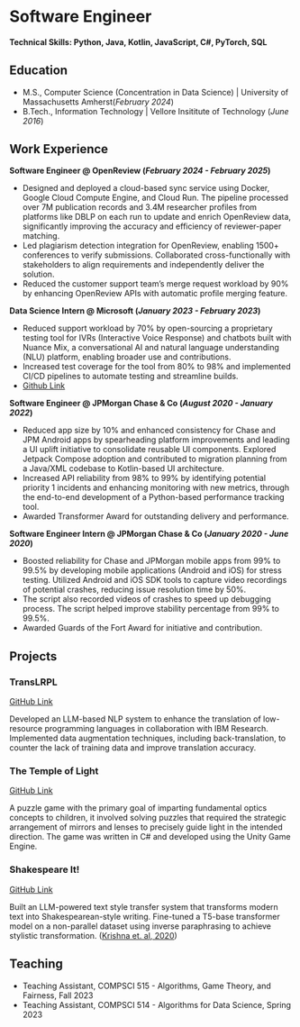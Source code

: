 # Software Engineer


#### Technical Skills: Python, Java, Kotlin, JavaScript, C#, PyTorch, SQL

## Education
- M.S., Computer Science (Concentration in Data Science) | University of Massachusetts Amherst(_February 2024_)	 			        		
- B.Tech., Information Technology | Vellore Insititute of Technology (_June 2016_)

## Work Experience
**Software Engineer @ OpenReview (_February 2024 - February 2025_)**
- Designed and deployed a cloud-based sync service using Docker, Google Cloud Compute Engine, and Cloud Run. The pipeline processed over 7M publication records and 3.4M researcher profiles from platforms like DBLP on each run to update and enrich OpenReview data, significantly improving the accuracy and efficiency of reviewer-paper matching.
- Led plagiarism detection integration for OpenReview, enabling 1500+ conferences to verify submissions. Collaborated cross-functionally with stakeholders to align requirements and independently deliver the solution.
- Reduced the customer support team’s merge request workload by 90% by enhancing OpenReview APIs with automatic profile merging feature.

**Data Science Intern @ Microsoft (_January 2023 - February 2023_)**
- Reduced support workload by 70% by open-sourcing a proprietary testing tool for IVRs (Interactive Voice Response)
and chatbots built with Nuance Mix, a conversational AI and natural language understanding (NLU) platform, enabling
broader use and contributions.
- Increased test coverage for the tool from 80% to 98% and implemented CI/CD pipelines to automate testing and
streamline builds.
- [Github Link](www.github.com/nuance-communications/mix-testing-tool)

**Software Engineer @ JPMorgan Chase & Co (_August 2020 - January 2022_)**
- Reduced app size by 10% and enhanced consistency for Chase and JPM Android apps by spearheading platform
improvements and leading a UI uplift initiative to consolidate reusable UI components. Explored Jetpack Compose
adoption and contributed to migration planning from a Java/XML codebase to Kotlin-based UI architecture.
- Increased API reliability from 98% to 99% by identifying potential priority 1 incidents and enhancing monitoring with
new metrics, through the end-to-end development of a Python-based performance tracking tool.
- Awarded Transformer Award for outstanding delivery and performance.

**Software Engineer Intern @ JPMorgan Chase & Co (_January 2020 - June 2020_)**
- Boosted reliability for Chase and JPMorgan mobile apps from 99% to 99.5% by developing mobile applications (Android and iOS) for stress testing. Utilized Android and iOS SDK tools to capture video recordings of potential crashes, reducing issue resolution time by 50%.
- The script also recorded videos of crashes to speed up debugging process. The script helped improve stability percentage from 99% to 99.5%.
- Awarded Guards of the Fort Award for initiative and contribution.


## Projects
### TransLRPL 
[GitHub Link](https://www.github.com/akshatchhabra/TransLRPL)

Developed an LLM-based NLP system to enhance the translation of low-resource programming languages in collaboration with IBM Research. Implemented data augmentation techniques, including back-translation, to counter the lack of training data and improve translation accuracy.

### The Temple of Light 
[GitHub Link](https://github.com/akshatchhabra/the_temple_of_light)

A puzzle game with the primary goal of imparting fundamental optics concepts to children, it involved solving puzzles that required the strategic arrangement of mirrors and lenses to precisely guide light in the intended direction. The game was written in C# and developed using the Unity Game Engine.

### Shakespeare It! 
[GitHub Link](https://github.com/akshatchhabra/shakespeare-it)

Built an LLM-powered text style transfer system that transforms modern text into Shakespearean-style writing. Fine-tuned a T5-base transformer model on a non-parallel dataset using inverse paraphrasing to achieve stylistic transformation. ([Krishna et. al, 2020](https://arxiv.org/abs/2010.05700))


## Teaching
- Teaching Assistant, COMPSCI 515 - Algorithms, Game Theory, and Fairness, Fall 2023
- Teaching Assistant, COMPSCI 514 - Algorithms for Data Science, Spring 2023
